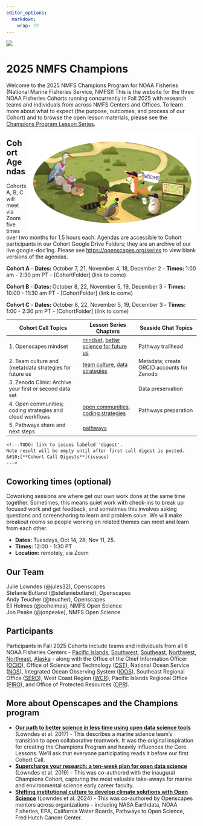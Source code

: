 ```yaml
---
editor_options: 
  markdown: 
    wrap: 72
---
```


<a align="left" href="https://github.com/nmfs-openscapes/2025-nmfs-champions"><img src="https://github.githubassets.com/images/modules/logos_page/GitHub-Mark.png" width="35px"/></a>

# 2025 NMFS Champions

Welcome to the 2025 NMFS Champions Program for NOAA Fisheries (National
Marine Fisheries Service, NMFS)! This is the website for the three NOAA
Fisheries Cohorts running concurrently in Fall 2025 with research teams
and individuals from across NMFS Centers and Offices. To learn more
about what to expect (the purpose, outcomes, and process of our Cohort)
and to browse the open lesson materials, please see the [Champions
Program Lesson Series](https://openscapes.github.io/series).

<img src="horst-champions-trailhead.png" align="right" width="450"/>

## Cohort Agendas

Cohorts A, B, C will meet via Zoom five times over two months for 1.5
hours each. Agendas are accessible to Cohort participants in our Cohort
Google Drive Folders; they are an archive of our live google-doc'ing.
Please see <https://openscapes.org/series> to view blank versions of the
agendas.

**Cohort A** - **Dates:** October 7, 21, November 4, 18, December 2 -
**Times:** 1:00 am - 2:30 pm PT - [CohortFolder] (link to come)

**Cohort B** - **Dates:** October 8, 22, November 5, 19, December 3 -
**Times:** 10:00 - 11:30 am PT - [CohortFolder] (link to come)

**Cohort C** - **Dates:** October 8, 22, November 5, 19, December 3 -
**Times:** 1:00 - 2:30 pm PT - [CohortFolder] (link to come)

| Cohort Call Topics | Lesson Series Chapters | Seaside Chat Topics |
|------------------------|------------------------|------------------------|
| 1\. Openscapes mindset | [mindset](https://openscapes.github.io/series/mindset), [better science for future us](https://openscapes.github.io/series/core-lessons/better-science) | Pathway trailhead |
| 2\. Team culture and (meta)data strategies for future us | [team culture](https://openscapes.github.io/series/team-culture), [data strategies](https://openscapes.github.io/series/core-lessons/data-strategies) | Metadata; create ORCID accounts for Zenodo |
| 3\. Zenodo Clinic: Archive your first or second data set |  | Data preservation |
| 4\. Open communities; coding strategies and cloud workflows | [open communities](https://openscapes.github.io/series/core-lessons/communities), [coding strategies](https://openscapes.github.io/series/core-lessons/coding-strategies) | Pathways preparation |
| 5\. Pathways share and next steps | [pathways](https://openscapes.github.io/series/core-lessons/pathways) |  |

```{=html}
<!---TODO: link to issues labeled 'digest'. 
Note result will be empty until after first call digest is posted.
&#10;[**Cohort Call Digests**](issues)
--->
```

## Coworking times (optional)

Coworking sessions are where get our own work done at the same time
together. Sometimes, this means quiet work with check-ins to break up
focused work and get feedback, and sometimes this involves asking
questions and screensharing to learn and problem solve. We will make
breakout rooms so people working on related themes can meet and learn
from each other.

-   **Dates:** Tuesdays, Oct 14, 28, Nov 11, 25.
-   **Times:** 12:00 - 1:30 PT
-   **Location:** remotely, via Zoom

## Our Team

Julie Lowndes (@jules32), Openscapes\
Stefanie Butland (@stefaniebutland), Openscapes\
Andy Teucher (@teucher), Openscapes\
Eli Holmes (@eeholmes), NMFS Open Science\
Jon Peake (@jonpeake), NMFS Open Science

## Participants

Participants in Fall 2025 Cohorts include teams and individuals from all
6 NOAA Fisheries Centers - [Pacific
Islands](https://www.fisheries.noaa.gov/about/pacific-islands-fisheries-science-center),
[Southwest](https://www.fisheries.noaa.gov/about/southwest-fisheries-science-center),
[Southeast](https://www.fisheries.noaa.gov/about/southeast-fisheries-science-center),
[Northwest](https://www.fisheries.noaa.gov/about/northwest-fisheries-science-center),
[Northeast](https://www.fisheries.noaa.gov/about/northeast-fisheries-science-center),
[Alaska](https://www.fisheries.noaa.gov/about/alaska-fisheries-science-center) -
along with the Office of the Chief Information Officer
([OCIO](https://www.noaa.gov/organization/information-technology/about-ocio)),
Office of Science and Technology
([OST](https://www.fisheries.noaa.gov/about/office-science-and-technology)),
National Ocean Service ([NOS](https://oceanservice.noaa.gov/)),
Integrated Ocean Observing System ([IOOS](https://ioos.noaa.gov/)),
Southeast Regional Office
([SERO](https://www.fisheries.noaa.gov/about/southeast-regional-office)),
West Coast Region
([WCR](https://www.fisheries.noaa.gov/about/west-coast-region)), Pacific
Islands Regional Office
([PIRO](https://www.fisheries.noaa.gov/about/pacific-islands-regional-office)),
and Office of Protected Resources
([OPR](https://www.fisheries.noaa.gov/about/office-protected-resources)).

## More about Openscapes and the Champions program

-   [**Our path to better science in less time using open data science
    tools**](https://ohi-science.org/betterscienceinlesstime/article)
    (Lowndes et al. 2017) - This describes a marine science team’s
    transition to open collaborative teamwork. It was the original
    inspiration for creating the Champions Program and heavily
    influences the Core Lessons. We’ll ask that everyone participating
    reads it before our first Cohort Call.
-   [**Supercharge your research: a ten-week plan for open data
    science**](https://openscapes.github.io/supercharge-research/)
    (Lowndes et al. 2019) - This was co-authored with the inaugural
    Champions Cohort, capturing the most valuable take-aways for marine
    and environmental science early career faculty.
-   [**Shifting institutional culture to develop climate solutions with
    Open
    Science**](https://onlinelibrary.wiley.com/doi/10.1002/ece3.11341)
    (Lowndes et al. 2024) - This was co-authored by Openscapes mentors
    across organizations – including NASA Earthdata, NOAA Fisheries,
    EPA, California Water Boards, Pathways to Open Science, Fred Hutch
    Cancer Center.
